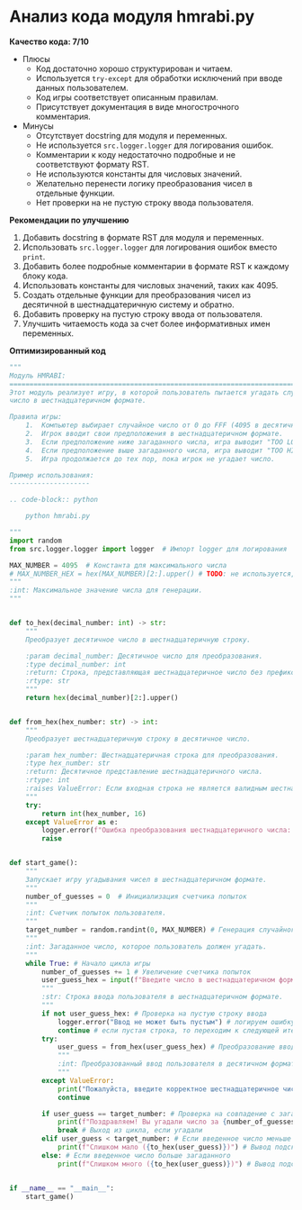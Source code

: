 # Анализ кода модуля hmrabi.py

**Качество кода: 7/10**
 -  Плюсы
     - Код достаточно хорошо структурирован и читаем.
     - Используется `try-except` для обработки исключений при вводе данных пользователем.
     - Код игры соответствует описанным правилам.
     - Присутствует документация в виде многострочного комментария.
 -  Минусы
    - Отсутствует docstring для модуля и переменных.
    - Не используется `src.logger.logger` для логирования ошибок.
    - Комментарии к коду недостаточно подробные и не соответствуют формату RST.
    - Не используются константы для числовых значений.
    - Желательно перенести логику преобразования чисел в отдельные функции.
    - Нет проверки на не пустую строку ввода пользователя.

**Рекомендации по улучшению**

1.  Добавить docstring в формате RST для модуля и переменных.
2.  Использовать `src.logger.logger` для логирования ошибок вместо `print`.
3.  Добавить более подробные комментарии в формате RST к каждому блоку кода.
4.  Использовать константы для числовых значений, таких как 4095.
5.  Создать отдельные функции для преобразования чисел из десятичной в шестнадцатеричную систему и обратно.
6.  Добавить проверку на пустую строку ввода от пользователя.
7.  Улучшить читаемость кода за счет более информативных имен переменных.

**Оптимизированный код**

```python
"""
Модуль HMRABI:
=========================================================================================
Этот модуль реализует игру, в которой пользователь пытается угадать случайно сгенерированное
число в шестнадцатеричном формате.

Правила игры:
    1.  Компьютер выбирает случайное число от 0 до FFF (4095 в десятичной системе).
    2.  Игрок вводит свои предположения в шестнадцатеричном формате.
    3.  Если предположение ниже загаданного числа, игра выводит "TOO LOW" в шестнадцатеричном формате.
    4.  Если предположение выше загаданного числа, игра выводит "TOO HIGH" в шестнадцатеричном формате.
    5.  Игра продолжается до тех пор, пока игрок не угадает число.

Пример использования:
--------------------

.. code-block:: python

    python hmrabi.py

"""
import random
from src.logger.logger import logger  # Импорт logger для логирования

MAX_NUMBER = 4095  # Константа для максимального числа
# MAX_NUMBER_HEX = hex(MAX_NUMBER)[2:].upper() # TODO: не используется, можно удалить
"""
:int: Максимальное значение числа для генерации.
"""


def to_hex(decimal_number: int) -> str:
    """
    Преобразует десятичное число в шестнадцатеричную строку.

    :param decimal_number: Десятичное число для преобразования.
    :type decimal_number: int
    :return: Строка, представляющая шестнадцатеричное число без префикса '0x'.
    :rtype: str
    """
    return hex(decimal_number)[2:].upper()


def from_hex(hex_number: str) -> int:
    """
    Преобразует шестнадцатеричную строку в десятичное число.

    :param hex_number: Шестнадцатеричная строка для преобразования.
    :type hex_number: str
    :return: Десятичное представление шестнадцатеричного числа.
    :rtype: int
    :raises ValueError: Если входная строка не является валидным шестнадцатеричным числом.
    """
    try:
        return int(hex_number, 16)
    except ValueError as e:
        logger.error(f"Ошибка преобразования шестнадцатеричного числа: {hex_number}", exc_info=True)
        raise


def start_game():
    """
    Запускает игру угадывания чисел в шестнадцатеричном формате.
    """
    number_of_guesses = 0  # Инициализация счетчика попыток
    """
    :int: Счетчик попыток пользователя.
    """
    target_number = random.randint(0, MAX_NUMBER) # Генерация случайного числа
    """
    :int: Загаданное число, которое пользователь должен угадать.
    """
    while True: # Начало цикла игры
        number_of_guesses += 1 # Увеличение счетчика попыток
        user_guess_hex = input(f"Введите число в шестнадцатеричном формате (0-{to_hex(MAX_NUMBER)}): ") # Запрос ввода пользователя
        """
        :str: Строка ввода пользователя в шестнадцатеричном формате.
        """
        if not user_guess_hex: # Проверка на пустую строку ввода
            logger.error("Ввод не может быть пустым") # логируем ошибку
            continue # если пустая строка, то переходим к следующей итерации цикла
        try:
            user_guess = from_hex(user_guess_hex) # Преобразование ввода пользователя в десятичное число
            """
            :int: Преобразованный ввод пользователя в десятичном формате.
            """
        except ValueError:
            print("Пожалуйста, введите корректное шестнадцатеричное число.") # Вывод сообщения об ошибке
            continue

        if user_guess == target_number: # Проверка на совпадение с загаданным числом
            print(f"Поздравляем! Вы угадали число за {number_of_guesses} попыток!") # Вывод поздравления
            break # Выход из цикла, если угадали
        elif user_guess < target_number: # Если введенное число меньше загаданного
            print(f"Слишком мало ({to_hex(user_guess)})") # Вывод подсказки "слишком мало"
        else: # Если введенное число больше загаданного
            print(f"Слишком много ({to_hex(user_guess)})") # Вывод подсказки "слишком много"


if __name__ == "__main__":
    start_game()
```